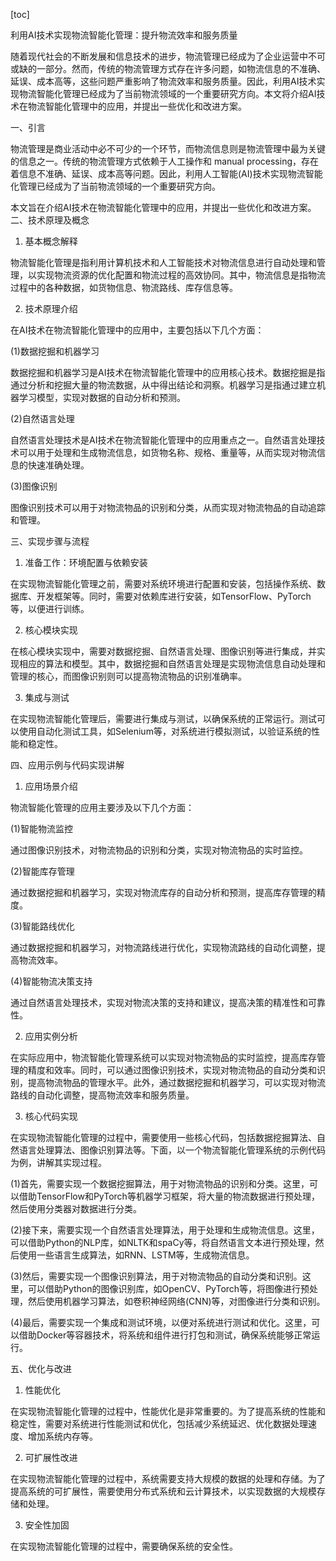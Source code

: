 
[toc]                    
                
                
利用AI技术实现物流智能化管理：提升物流效率和服务质量

随着现代社会的不断发展和信息技术的进步，物流管理已经成为了企业运营中不可或缺的一部分。然而，传统的物流管理方式存在许多问题，如物流信息的不准确、延误、成本高等，这些问题严重影响了物流效率和服务质量。因此，利用AI技术实现物流智能化管理已经成为了当前物流领域的一个重要研究方向。本文将介绍AI技术在物流智能化管理中的应用，并提出一些优化和改进方案。

一、引言

物流管理是商业活动中必不可少的一个环节，而物流信息则是物流管理中最为关键的信息之一。传统的物流管理方式依赖于人工操作和 manual processing，存在着信息不准确、延误、成本高等问题。因此，利用人工智能(AI)技术实现物流智能化管理已经成为了当前物流领域的一个重要研究方向。

本文旨在介绍AI技术在物流智能化管理中的应用，并提出一些优化和改进方案。二、技术原理及概念

1. 基本概念解释

物流智能化管理是指利用计算机技术和人工智能技术对物流信息进行自动处理和管理，以实现物流资源的优化配置和物流过程的高效协同。其中，物流信息是指物流过程中的各种数据，如货物信息、物流路线、库存信息等。

2. 技术原理介绍

在AI技术在物流智能化管理中的应用中，主要包括以下几个方面：

(1)数据挖掘和机器学习

数据挖掘和机器学习是AI技术在物流智能化管理中的应用核心技术。数据挖掘是指通过分析和挖掘大量的物流数据，从中得出结论和洞察。机器学习是指通过建立机器学习模型，实现对数据的自动分析和预测。

(2)自然语言处理

自然语言处理技术是AI技术在物流智能化管理中的应用重点之一。自然语言处理技术可以用于处理和生成物流信息，如货物名称、规格、重量等，从而实现对物流信息的快速准确处理。

(3)图像识别

图像识别技术可以用于对物流物品的识别和分类，从而实现对物流物品的自动追踪和管理。

三、实现步骤与流程

1. 准备工作：环境配置与依赖安装

在实现物流智能化管理之前，需要对系统环境进行配置和安装，包括操作系统、数据库、开发框架等。同时，需要对依赖库进行安装，如TensorFlow、PyTorch等，以便进行训练。

2. 核心模块实现

在核心模块实现中，需要对数据挖掘、自然语言处理、图像识别等进行集成，并实现相应的算法和模型。其中，数据挖掘和自然语言处理是实现物流信息自动处理和管理的核心，而图像识别则可以提高物流物品的识别准确率。

3. 集成与测试

在实现物流智能化管理后，需要进行集成与测试，以确保系统的正常运行。测试可以使用自动化测试工具，如Selenium等，对系统进行模拟测试，以验证系统的性能和稳定性。

四、应用示例与代码实现讲解

1. 应用场景介绍

物流智能化管理的应用主要涉及以下几个方面：

(1)智能物流监控

通过图像识别技术，对物流物品的识别和分类，实现对物流物品的实时监控。

(2)智能库存管理

通过数据挖掘和机器学习，实现对物流库存的自动分析和预测，提高库存管理的精度。

(3)智能路线优化

通过数据挖掘和机器学习，对物流路线进行优化，实现物流路线的自动化调整，提高物流效率。

(4)智能物流决策支持

通过自然语言处理技术，实现对物流决策的支持和建议，提高决策的精准性和可靠性。

2. 应用实例分析

在实际应用中，物流智能化管理系统可以实现对物流物品的实时监控，提高库存管理的精度和效率。同时，可以通过图像识别技术，实现对物流物品的自动分类和识别，提高物流物品的管理水平。此外，通过数据挖掘和机器学习，可以实现对物流路线的自动化调整，提高物流效率和服务质量。

3. 核心代码实现

在实现物流智能化管理的过程中，需要使用一些核心代码，包括数据挖掘算法、自然语言处理算法、图像识别算法等。下面，以一个物流智能化管理系统的示例代码为例，讲解其实现过程。

(1)首先，需要实现一个数据挖掘算法，用于对物流物品的识别和分类。这里，可以借助TensorFlow和PyTorch等机器学习框架，将大量的物流数据进行预处理，然后使用分类器对数据进行分类。

(2)接下来，需要实现一个自然语言处理算法，用于处理和生成物流信息。这里，可以借助Python的NLP库，如NLTK和spaCy等，将自然语言文本进行预处理，然后使用一些语言生成算法，如RNN、LSTM等，生成物流信息。

(3)然后，需要实现一个图像识别算法，用于对物流物品的自动分类和识别。这里，可以借助Python的图像识别库，如OpenCV、PyTorch等，将图像进行预处理，然后使用机器学习算法，如卷积神经网络(CNN)等，对图像进行分类和识别。

(4)最后，需要实现一个集成和测试环境，以便对系统进行测试和优化。这里，可以借助Docker等容器技术，将系统和组件进行打包和测试，确保系统能够正常运行。

五、优化与改进

1. 性能优化

在实现物流智能化管理的过程中，性能优化是非常重要的。为了提高系统的性能和稳定性，需要对系统进行性能测试和优化，包括减少系统延迟、优化数据处理速度、增加系统内存等。

2. 可扩展性改进

在实现物流智能化管理的过程中，系统需要支持大规模的数据的处理和存储。为了提高系统的可扩展性，需要使用分布式系统和云计算技术，以实现数据的大规模存储和处理。

3. 安全性加固

在实现物流智能化管理的过程中，需要确保系统的安全性。

